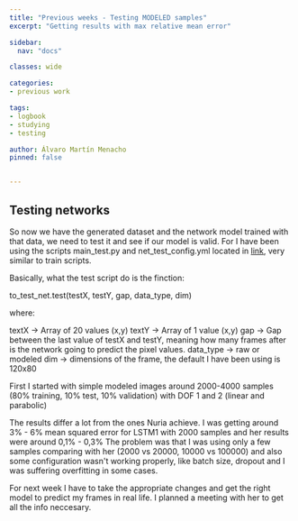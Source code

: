 ```yaml
---
title: "Previous weeks - Testing MODELED samples"
excerpt: "Getting results with max relative mean error"

sidebar:
  nav: "docs"

classes: wide

categories:
- previous work

tags:
- logbook
- studying
- testing

author: Álvaro Martín Menacho
pinned: false


---
```


## Testing networks

So now we have the generated dataset and the network model trained with that data, we need to test it and see if our model is valid.
For I have been using the scripts main_test.py and net_test_config.yml located in [link](https://github.com/RoboticsLabURJC/2020-tfg-alvaro-martin/tree/main/Generator%20%26%20Train_Test/Network), very similar to train scripts.


Basically, what the test script do is the finction:

to_test_net.test(testX, testY, gap, data_type, dim)

where:

textX -> Array of 20 values (x,y)
textY -> Array of 1 value (x,y)
gap -> Gap between the last value of testX and testY, meaning how many frames after is the network going to predict the pixel values.
data_type -> raw or modeled
dim -> dimensions of the frame, the default I have been using is 120x80


First I started with simple modeled images around 2000-4000 samples (80% training, 10% test, 10% validation) with DOF 1 and 2 (linear and parabolic)


The results differ a lot from the ones Nuria achieve.
I was getting around 3% - 6% mean squared error for LSTM1 with 2000 samples and her results were around 0,1% - 0,3%
The problem was that I was using only a few samples comparing with her (2000 vs 20000, 10000 vs 100000) and also some configuration wasn't working properly, like batch size, dropout and I was suffering overfitting in some cases.

For next week I have to take the appropriate changes and get the right model to predict my frames in real life.
I planned a meeting with her to get all the info neccesary.
